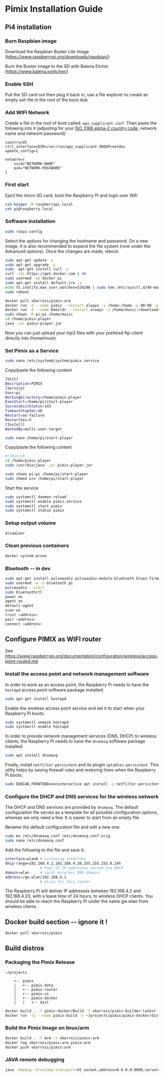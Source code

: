 # Pimix Installation Guide

## Pi4 installation

### Burn Raspbian image
Download the Raspbian Buster Lite image (https://www.raspberrypi.org/downloads/raspbian/)

Burn the Buster image to the SD with Balena Etcher (https://www.balena.io/etcher/)

### Enable SSH
Pull the SD card out then plug it back in, use a file explorer to create an empty ssh file in the root of the boot disk

### Add WIFI Network
Create a file in the root of boot called: ```wpa_supplicant.conf```. Then paste the following into it (adjusting for your [ISO 3166 alpha-2 country code](https://en.wikipedia.org/wiki/List_of_ISO_3166_country_codes), network name and network password):

```
country=US
ctrl_interface=DIR=/var/run/wpa_supplicant GROUP=netdev
update_config=1

network={
    ssid="NETWORK-NAME"
    psk="NETWORK-PASSWORD"
}
```
### First start

Eject the micro SD card, boot the Raspberry Pi and login over Wifi
```sh
ssh-keygen -R raspberrypi.local
ssh pi@raspberry.local
```

### Software installation
```sh
sudo raspi-config
```
Select the options for changing the hostname and password. On a new image, it is also recommended to expand the file system (now under the Advanced options). Once the changes are made, reboot.

```sh
sudo apt-get update -y
sudo apt-get upgrade -y
sudo  apt-get install curl -y
curl -sSL https://get.docker.com | sh
sudo usermod -aG docker pi
sudo apt-get install default-jre -y
echo fs.inotify.max_user_watches=524288 | sudo tee /etc/sysctl.d/40-max-user-watches.conf && sudo sysctl --system
sudo reboot
```
```sh
docker pull vbarrois/pimix:arm
docker run -d --name pimix --restart always -v /home:/home -p 80:80 -p 82:82 -p 81:81 vbarrois/pimix:arm
docker run -d --name Deezldr --restart always -v /home/music:/downloads -e PUID=1000 -e PGID=1000 -p 83:1730 bocki/deezloaderrmx
sudo chown -R pi:pi /home/music
cd /home/pimix-player
java -jar pimix-player.jar
```

Now you can just upload your mp3 files with your prefered ftp-client directly into /home/music

### Set Pimix as a Service

```sh
sudo nano /etc/systemd/system/pimix.service
```
Copy/paste the following content

```sh
[Unit]
Description=PIMIX
[Service]
User=pi
WorkingDirectory=/home/pimix-player
ExecStart=/home/pi/start-player
SuccessExitStatus=143
TimeoutStopSec=10
Restart=on-failure
RestartSec=5
[Install]
WantedBy=multi-user.target
```

```sh
sudo nano /home/pi/start-player
```

Copy/paste the following content

```sh
#!/bin/sh
cd /home/pimix-player
sudo /usr/bin/java -jar pimix-player.jar
```

```sh
sudo chown pi:pi /home/pi/start-player
sudo chmod u+x /home/pi/start-player
```

Start the service

```sh
sudo systemctl daemon-reload
sudo systemctl enable pimix.service
sudo systemctl start pimix
sudo systemctl status pimix
```

### Setup output volume
```sh
alsamixer
```

### Clean previous containers
```sh
docker system prune
```
### Bluetooth -- in dev
```sh
sudo apt-get install pulseaudio pulseaudio-module-bluetooth bluez-firmware bluez-tools
sudo usermod -a -G bluetooth pi
pulseaudio --start
sudo bluetoothctl
power on
agent on
default-agent
scan on
trust <address>
pair <address>
connect <address>
```

## Configure PIMIX as WIFI router

See https://www.raspberrypi.org/documentation/configuration/wireless/access-point-routed.md

### Install the access point and network management software

In order to work as an access point, the Raspberry Pi needs to have the ```hostapd``` access point software package installed:
```sh
sudo apt-get install hostapd
```

Enable the wireless access point service and set it to start when your Raspberry Pi boots:
```sh
sudo systemctl unmask hostapd
sudo systemctl enable hostapd
```

In order to provide network management services (DNS, DHCP) to wireless clients, the Raspberry Pi needs to have the ```dnsmasq``` software package installed:
```sh
sudo apt install dnsmasq
```

Finally, install ```netfilter-persistent``` and its plugin ```iptables-persistent```. This utilty helps by saving firewall rules and restoring them when the Raspberry Pi boots:
```sh
sudo DEBIAN_FRONTEND=noninteractive apt install -y netfilter-persistent iptables-persistent
```

### Configure the DHCP and DNS services for the wireless network

The DHCP and DNS services are provided by ```dnsmasq```. The default configuration file serves as a template for all possible configuration options, whereas we only need a few. It is easier to start from an empty file.

Rename the default configuration file and edit a new one:
```sh
sudo mv /etc/dnsmasq.conf /etc/dnsmasq.conf.orig
sudo nano /etc/dnsmasq.conf
```
Add the following to the file and save it:
```sh
interface=wlan0 # Listening interface
dhcp-range=192.168.4.2,192.168.4.20,255.255.255.0,24h
                # Pool of IP addresses served via DHCP
domain=wlan     # Local wireless DNS domain
address=/gw.wlan/192.168.4.1
                # Alias for this router
```

The Raspberry Pi will deliver IP addresses between 192.168.4.2 and 192.168.4.20, with a lease time of 24 hours, to wireless DHCP clients. You should be able to reach the Raspberry Pi under the name gw.wlan from wireless clients.

## Docker build section -- ignore it !
```sh
docker pull vbarrois/pimix
```

## Build distros
### Packaging the Pimix Release
```
~/projects
    .
    +-- pimix
    |   +-- pimix-data
    |   +-- pimix-router
    |   +-- pimix-ui
    |   +-- pimix-docker
    |   |   +-- dist
```
```sh
docker build . -f pimix-docker/Build -t vbarrois/pimix-builder:latest
docker run -ti --name pimix-build -v ~/projects/pimix/pimix-docker/dist:/home vbarrois/pimix-builder:latest
```
### Build the Pimix Image on linux/arm
```sh
docker build . -f Arm -t vbarrois/pimix:arm
docker tag vbarrois/pimix:arm pimix:arm
docker push vbarrois/pimix:arm
```

### JAVA remote debugging
```sh
java -Xdebug -Xrunjdwp:transport=dt_socket,address=0.0.0.0:8000,server=y,suspend=y -Dfile.encoding=UTF-8 -jar pimix-player.jar
```
